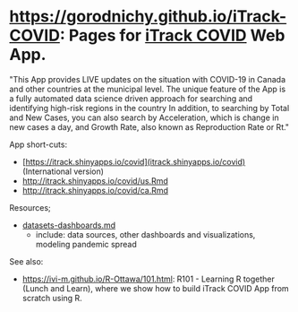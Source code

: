 # https://gorodnichy.github.io/iTrack-COVID: Pages for [iTrack COVID](https://gorodnichy.github.io/iTrack-COVID/) Web App.



"This App provides LIVE updates on the situation with COVID-19 in Canada and other countries at the municipal level. The unique feature of the App is a fully automated data science driven approach for searching and identifying high-risk regions in the country In addition, to searching by Total and New Cases, you can also search by Acceleration, which is change in new cases a day, and Growth Rate, also known as Reproduction Rate or Rt."

App short-cuts: 
- [https://itrack.shinyapps.io/covid](itrack.shinyapps.io/covid) (International version)
- http://itrack.shinyapps.io/covid/us.Rmd
- http://itrack.shinyapps.io/covid/ca.Rmd

 Resources;
- [datasets-dashboards.md](https://github.com/gorodnichy/iTrack-covid/blob/master/datasets-dashboards.md)
  - include:  data sources, other dashboards and visualizations, modeling pandemic spread 
 
 See also: 
 - https://ivi-m.github.io/R-Ottawa/101.html:  R101 - Learning R together (Lunch and Learn), where we show how to  build iTrack COVID App from scratch using R. 
 
